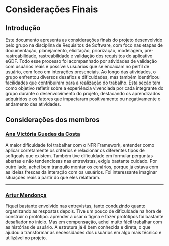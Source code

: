 # Considerações Finais

## Introdução 

Este documento apresenta as considerações finais do projeto desenvolvido pelo grupo na disciplina de Requisitos de Software, com foco nas etapas de documentação, planejamento, elicitação, priorização, modelagem, pré-rastreabilidade, rastreabilidade e validação dos requisitos do aplicativo eGDF. Todo esse processo foi acompanhado por atividades de validação com usuários reais e possíveis usuários que se encaixam no perfil de usuário, com foco em interações presenciais. Ao longo das atividades, o grupo enfrentou diversos desafios e dificuldades, mas também identificou facilidades que contribuíram para a realização do trabalho. Esta seção tem como objetivo refletir sobre a experiência vivenciada por cada integrante do grupo durante o desenvolvimento do projeto, destacando os aprendizados adquiridos e os fatores que impactaram positivamente ou negativamente o andamento das atividades.

## Considerações dos membros

### [Ana Victória Guedes da Costa](https://github.com/navicg)

A maior dificuldade foi trabalhar com o NFR Framework, entender como aplicar corretamente os critérios e relacionar os diferentes tipos de softgoals que existem. Também tive dificuldade em formular perguntas abertas e não tendenciosas nas entrevistas, exigiu bastante cuidado.
Por outro lado, achei bem tranquilo montar os cenários, porque já estava com as ideias frescas da interação com os usuários. Foi interessante imaginar situações reais a partir do que eles relataram.

---

### [Artur Mendonça](https://github.com/ArtyMend07)

Fiquei bastante envolvido nas entrevistas, tanto conduzindo quanto organizando as respostas depois. Tive um pouco de dificuldade na hora de construir o protótipo. aprender a usar o figma e fazer protótipos foi bastante desafiador no início.
Mas em compensação, achei muito fácil trabalhar com as histórias de usuário. A estrutura já é bem conhecida e direta, o que ajudou a transformar as necessidades dos usuários em algo mais técnico e utilizável no projeto.

